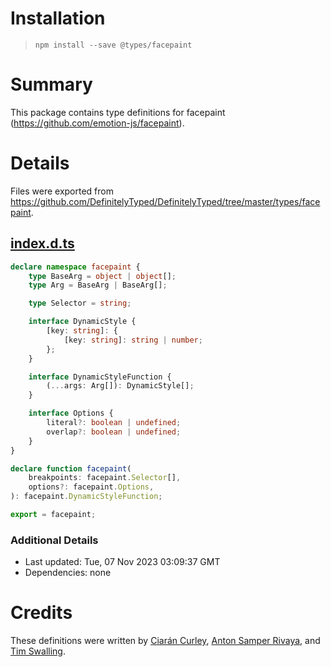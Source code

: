 # Installation
> `npm install --save @types/facepaint`

# Summary
This package contains type definitions for facepaint (https://github.com/emotion-js/facepaint).

# Details
Files were exported from https://github.com/DefinitelyTyped/DefinitelyTyped/tree/master/types/facepaint.
## [index.d.ts](https://github.com/DefinitelyTyped/DefinitelyTyped/tree/master/types/facepaint/index.d.ts)
````ts
declare namespace facepaint {
    type BaseArg = object | object[];
    type Arg = BaseArg | BaseArg[];

    type Selector = string;

    interface DynamicStyle {
        [key: string]: {
            [key: string]: string | number;
        };
    }

    interface DynamicStyleFunction {
        (...args: Arg[]): DynamicStyle[];
    }

    interface Options {
        literal?: boolean | undefined;
        overlap?: boolean | undefined;
    }
}

declare function facepaint(
    breakpoints: facepaint.Selector[],
    options?: facepaint.Options,
): facepaint.DynamicStyleFunction;

export = facepaint;

````

### Additional Details
 * Last updated: Tue, 07 Nov 2023 03:09:37 GMT
 * Dependencies: none

# Credits
These definitions were written by [Ciarán Curley](https://github.com/DogPawHat), [Anton Samper Rivaya](https://github.com/antonsamper), and [Tim Swalling](https://github.com/timswalling).
